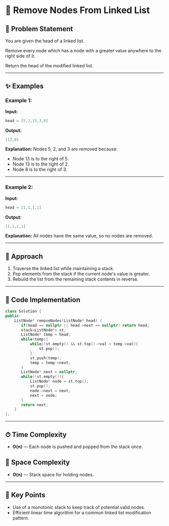 # 🔁 Remove Nodes From Linked List

## 📝 Problem Statement

You are given the head of a linked list.

Remove every node which has a node with a greater value anywhere to the right side of it.

Return the head of the modified linked list.

---

## ✨ Examples

### Example 1:

**Input:**

```cpp
head = [5,2,13,3,8]
```

**Output:**

```cpp
[13,8]
```

**Explanation:** Nodes 5, 2, and 3 are removed because:

* Node 13 is to the right of 5.
* Node 13 is to the right of 2.
* Node 8 is to the right of 3.

---

### Example 2:

**Input:**

```cpp
head = [1,1,1,1]
```

**Output:**

```cpp
[1,1,1,1]
```

**Explanation:** All nodes have the same value, so no nodes are removed.

---

## 🚀 Approach

1. Traverse the linked list while maintaining a stack.
2. Pop elements from the stack if the current node's value is greater.
3. Rebuild the list from the remaining stack contents in reverse.

---

## 🔢 Code Implementation

```cpp
class Solution {
public:
    ListNode* removeNodes(ListNode* head) {
       if(head == nullptr || head->next == nullptr) return head;
       stack<ListNode*> st;
       ListNode* temp = head;
       while(temp){
           while(!st.empty() && st.top()->val < temp->val){
               st.pop();
           }
           st.push(temp);
           temp = temp->next;
       }
       ListNode* next = nullptr;
       while(!st.empty()){
           ListNode* node = st.top();
           st.pop();
           node->next = next;
           next = node;
       }
       return next;
    }
};
```

---

## ⏱ Time Complexity

* **O(n)** — Each node is pushed and popped from the stack once.

## 💾 Space Complexity

* **O(n)** — Stack space for holding nodes.

---

## 🌟 Key Points

* Use of a monotonic stack to keep track of potential valid nodes.
* Efficient linear time algorithm for a common linked list modification pattern.
